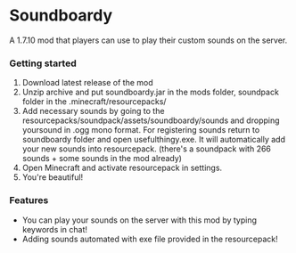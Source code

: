 # Soundboardy

A 1.7.10 mod that players can use to play their custom sounds on the server.

### Getting started
1. Download latest release of the mod
2. Unzip archive and put soundboardy.jar in the mods folder, soundpack folder in the .minecraft/resourcepacks/
3. Add necessary sounds by going to the resourcepacks/soundpack/assets/soundboardy/sounds and dropping yoursound in .ogg mono format. For registering sounds return to soundboardy folder and open usefulthingy.exe. It will automatically add your new sounds into resourcepack. (there's a soundpack with 266 sounds + some sounds in the mod already)
4. Open Minecraft and activate resourcepack in settings.
5. You're beautiful!

### Features
- You can play your sounds on the server with this mod by typing keywords in chat!
- Adding sounds automated with exe file provided in the resourcepack!
